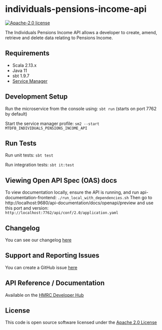 
# individuals-pensions-income-api

[![Apache-2.0 license](http://img.shields.io/badge/license-Apache-blue.svg)](http://www.apache.org/licenses/LICENSE-2.0.html)

The Individuals Pensions Income API allows a developer to create, amend, retrieve and delete data relating to Pensions Income.

## Requirements

- Scala 2.13.x
- Java 11
- sbt 1.9.7
- [Service Manager](https://github.com/hmrc/sm2)

## Development Setup

Run the microservice from the console using: `sbt run` (starts on port 7762 by default)

Start the service manager profile: `sm2 --start MTDFB_INDIVIDUALS_PENSIONS_INCOME_API`

## Run Tests

Run unit tests: `sbt test`

Run integration tests: `sbt it:test`

## Viewing Open API Spec (OAS) docs

To view documentation locally, ensure the API is running, and run api-documentation-frontend:
`./run_local_with_dependencies.sh`
Then go to http://localhost:9680/api-documentation/docs/openapi/preview and use this port and version:
`http://localhost:7762/api/conf/2.0/application.yaml`

## Changelog

You can see our changelog [here](https://github.com/hmrc/income-tax-mtd-changelog)

## Support and Reporting Issues

You can create a GitHub issue [here](https://github.com/hmrc/income-tax-mtd-changelog/issues)

## API Reference / Documentation

Available on
the [HMRC Developer Hub](https://developer.service.hmrc.gov.uk/api-documentation/docs/api/service/individuals-pensions-income-api)

## License

This code is open source software licensed under
the [Apache 2.0 License]("http://www.apache.org/licenses/LICENSE-2.0.html")
